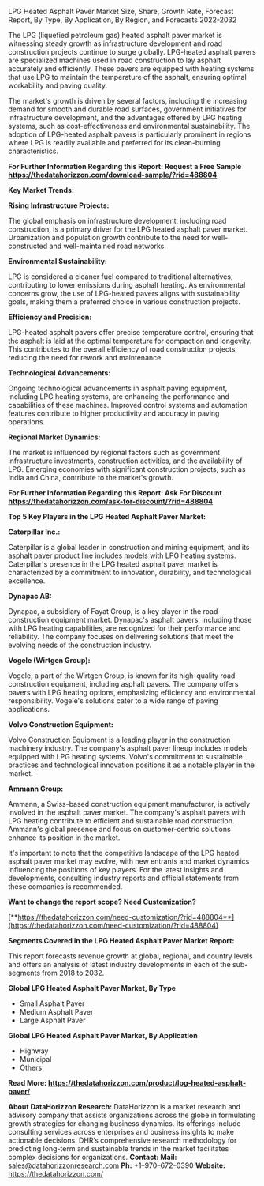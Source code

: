 ﻿LPG Heated Asphalt Paver Market Size, Share, Growth Rate, Forecast Report, By Type, By Application, By Region, and Forecasts 2022-2032

The LPG (liquefied petroleum gas) heated asphalt paver market is witnessing steady growth as infrastructure development and road construction projects continue to surge globally. LPG-heated asphalt pavers are specialized machines used in road construction to lay asphalt accurately and efficiently. These pavers are equipped with heating systems that use LPG to maintain the temperature of the asphalt, ensuring optimal workability and paving quality.

The market's growth is driven by several factors, including the increasing demand for smooth and durable road surfaces, government initiatives for infrastructure development, and the advantages offered by LPG heating systems, such as cost-effectiveness and environmental sustainability. The adoption of LPG-heated asphalt pavers is particularly prominent in regions where LPG is readily available and preferred for its clean-burning characteristics.

**For Further Information Regarding this Report: Request a Free Sample <https://thedatahorizzon.com/download-sample/?rid=488804>** 

**Key Market Trends:**

**Rising Infrastructure Projects:**

The global emphasis on infrastructure development, including road construction, is a primary driver for the LPG heated asphalt paver market. Urbanization and population growth contribute to the need for well-constructed and well-maintained road networks.

**Environmental Sustainability:**

LPG is considered a cleaner fuel compared to traditional alternatives, contributing to lower emissions during asphalt heating. As environmental concerns grow, the use of LPG-heated pavers aligns with sustainability goals, making them a preferred choice in various construction projects.

**Efficiency and Precision:**

LPG-heated asphalt pavers offer precise temperature control, ensuring that the asphalt is laid at the optimal temperature for compaction and longevity. This contributes to the overall efficiency of road construction projects, reducing the need for rework and maintenance.

**Technological Advancements:**

Ongoing technological advancements in asphalt paving equipment, including LPG heating systems, are enhancing the performance and capabilities of these machines. Improved control systems and automation features contribute to higher productivity and accuracy in paving operations.

**Regional Market Dynamics:**

The market is influenced by regional factors such as government infrastructure investments, construction activities, and the availability of LPG. Emerging economies with significant construction projects, such as India and China, contribute to the market's growth.

**For Further Information Regarding this Report: Ask For Discount <https://thedatahorizzon.com/ask-for-discount/?rid=488804>** 

**Top 5 Key Players in the LPG Heated Asphalt Paver Market:**

**Caterpillar Inc.:**

Caterpillar is a global leader in construction and mining equipment, and its asphalt paver product line includes models with LPG heating systems. Caterpillar's presence in the LPG heated asphalt paver market is characterized by a commitment to innovation, durability, and technological excellence.

**Dynapac AB:**

Dynapac, a subsidiary of Fayat Group, is a key player in the road construction equipment market. Dynapac's asphalt pavers, including those with LPG heating capabilities, are recognized for their performance and reliability. The company focuses on delivering solutions that meet the evolving needs of the construction industry.

**Vogele (Wirtgen Group):**

Vogele, a part of the Wirtgen Group, is known for its high-quality road construction equipment, including asphalt pavers. The company offers pavers with LPG heating options, emphasizing efficiency and environmental responsibility. Vogele's solutions cater to a wide range of paving applications.

**Volvo Construction Equipment:**

Volvo Construction Equipment is a leading player in the construction machinery industry. The company's asphalt paver lineup includes models equipped with LPG heating systems. Volvo's commitment to sustainable practices and technological innovation positions it as a notable player in the market.

**Ammann Group:**

Ammann, a Swiss-based construction equipment manufacturer, is actively involved in the asphalt paver market. The company's asphalt pavers with LPG heating contribute to efficient and sustainable road construction. Ammann's global presence and focus on customer-centric solutions enhance its position in the market.

It's important to note that the competitive landscape of the LPG heated asphalt paver market may evolve, with new entrants and market dynamics influencing the positions of key players. For the latest insights and developments, consulting industry reports and official statements from these companies is recommended.

**Want to change the report scope? Need Customization?** 

[**https://thedatahorizzon.com/need-customization/?rid=488804**](https://thedatahorizzon.com/need-customization/?rid=488804) 

**Segments Covered in the LPG Heated Asphalt Paver Market Report:**

This report forecasts revenue growth at global, regional, and country levels and offers an analysis of latest industry developments in each of the sub-segments from 2018 to 2032.

**Global LPG Heated Asphalt Paver Market, By Type**

- Small Asphalt Paver
- Medium Asphalt Paver
- Large Asphalt Paver

**Global LPG Heated Asphalt Paver Market, By Application**

- Highway
- Municipal
- Others

**Read More: <https://thedatahorizzon.com/product/lpg-heated-asphalt-paver/>** 

**About DataHorizzon Research:**DataHorizzon is a market research and advisory company that assists organizations across the globe in formulating growth strategies for changing business dynamics. Its offerings include consulting services across enterprises and business insights to make actionable decisions. DHR’s comprehensive research methodology for predicting long-term and sustainable trends in the market facilitates complex decisions for organizations.**Contact:Mail:** sales@datahorizzonresearch.com**Ph:** +1–970–672–0390**Website:** https://thedatahorizzon.com/
